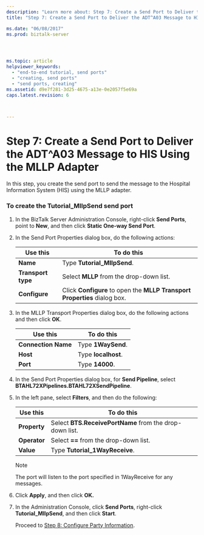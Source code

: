 ```yaml
---
description: "Learn more about: Step 7: Create a Send Port to Deliver the ADT^A03 Message to HIS Using the MLLP Adapter"
title: "Step 7: Create a Send Port to Deliver the ADT^A03 Message to HIS Using the MLLP Adapter"

ms.date: "06/08/2017"
ms.prod: biztalk-server




ms.topic: article
helpviewer_keywords: 
  - "end-to-end tutorial, send ports"
  - "creating, send ports"
  - "send ports, creating"
ms.assetid: d9e7f281-3d25-4675-a13e-0e2057f5e69a
caps.latest.revision: 6



---
```

# Step 7: Create a Send Port to Deliver the ADT^A03 Message to HIS Using the MLLP Adapter
In this step, you create the send port to send the message to the Hospital Information System (HIS) using the MLLP adapter.  

### To create the Tutorial_MllpSend send port  

1. In the BizTalk Server Administration Console, right-click **Send Ports**, point to **New**, and then click **Static One-way Send Port**.  

2. In the Send Port Properties dialog box, do the following actions:  


   |      Use this      |                                To do this                                 |
   |--------------------|---------------------------------------------------------------------------|
   |      **Name**      |                        Type **Tutorial_MllpSend**.                        |
   | **Transport type** |                 Select **MLLP** from the drop-down list.                  |
   |   **Configure**    | Click **Configure** to open the **MLLP Transport Properties** dialog box. |


3. In the MLLP Transport Properties dialog box, do the following actions and then click **OK**.  


   |      Use this       |     To do this      |
   |---------------------|---------------------|
   | **Connection Name** | Type **1WaySend**.  |
   |      **Host**       | Type **localhost**. |
   |      **Port**       |   Type **14000**.   |


4. In the Send Port Properties dialog box, for **Send Pipeline**, select **BTAHL72XPipelines.BTAHL72XSendPipeline**.  

5. In the left pane, select **Filters**, and then do the following:  

   |Use this|To do this|  
   |--------------|----------------|  
   |**Property**|Select **BTS.ReceivePortName** from the drop-down list.|  
   |**Operator**|Select **==** from the drop-down list.|  
   |**Value**|Type **Tutorial_1WayReceive**.|  

   > [!NOTE]
   >  The port will listen to the port specified in 1WayReceive for any messages.  

6. Click **Apply**, and then click **OK.**  

7. In the Administration Console, click **Send Ports**, right-click **Tutorial_MllpSend**, and then click **Start**.  

   Proceed to [Step 8: Configure Party Information](../../adapters-and-accelerators/accelerator-hl7/step-8-configure-party-information.md).
